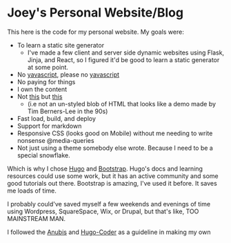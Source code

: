 # Joey's Personal Website/Blog

This here is the code for my personal website. My goals were:

- To learn a static site generator
  - I've made a few client and server side dynamic websites using Flask, Jinja, and React, so I figured it'd be good to learn a static generator at some point.
- No [yavascript](https://www.destroyallsoftware.com/talks/the-birth-and-death-of-javascript), please no [yavascript](https://www.destroyallsoftware.com/talks/wat)
- No paying for things
- I own the content
- Not [this](http://motherfuckingwebsite.com/) but [this](http://bettermotherfuckingwebsite.com/)
  - (i.e not an un-styled blob of HTML that looks like a demo made by Tim Berners-Lee in the 90s)
- Fast load, build, and deploy
- Support for markdown
- Responsive CSS (looks good on Mobile) without me needing to write nonsense @media-queries
- Not just using a theme somebody else wrote. Because I need to be a special snowflake.

Which is why I chose [Hugo](https://gohugo.io/) and [Bootstrap](https://getbootstrap.com/). Hugo's docs and learning resources could use some work, but it has an active community and some good tutorials out there. Bootstrap is amazing, I've used it before. It saves me loads of time.

I probably could've saved myself a few weekends and evenings of time using Wordpress, SquareSpace, Wix, or Drupal, but that's like, TOO MAINSTREAM MAN.

I followed the [Anubis](https://github.com/mitrichius/hugo-theme-anubis) and [Hugo-Coder](https://github.com/luizdepra/hugo-coder/) as a guideline in making my own

